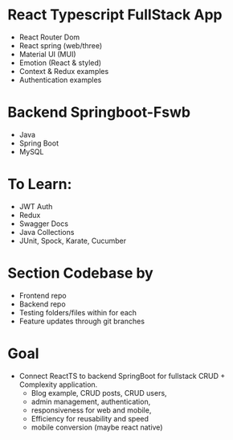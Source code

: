 # React Typescript FullStack App
* React Router Dom
* React spring (web/three)
* Material UI (MUI)
* Emotion (React & styled)
* Context & Redux examples
* Authentication examples

# Backend Springboot-Fswb
* Java 
* Spring Boot
* MySQL 

# To Learn:
* JWT Auth
* Redux
* Swagger Docs
* Java Collections
* JUnit, Spock, Karate, Cucumber

# Section Codebase by
* Frontend repo
* Backend repo
* Testing folders/files within for each
* Feature updates through git branches

# Goal
* Connect ReactTS to backend SpringBoot for fullstack CRUD + Complexity application. 
    * Blog example, CRUD posts, CRUD users, 
    * admin management, authentication,
    * responsiveness for web and mobile,
    * Efficiency for reusability and speed
    * mobile conversion (maybe react native) 

